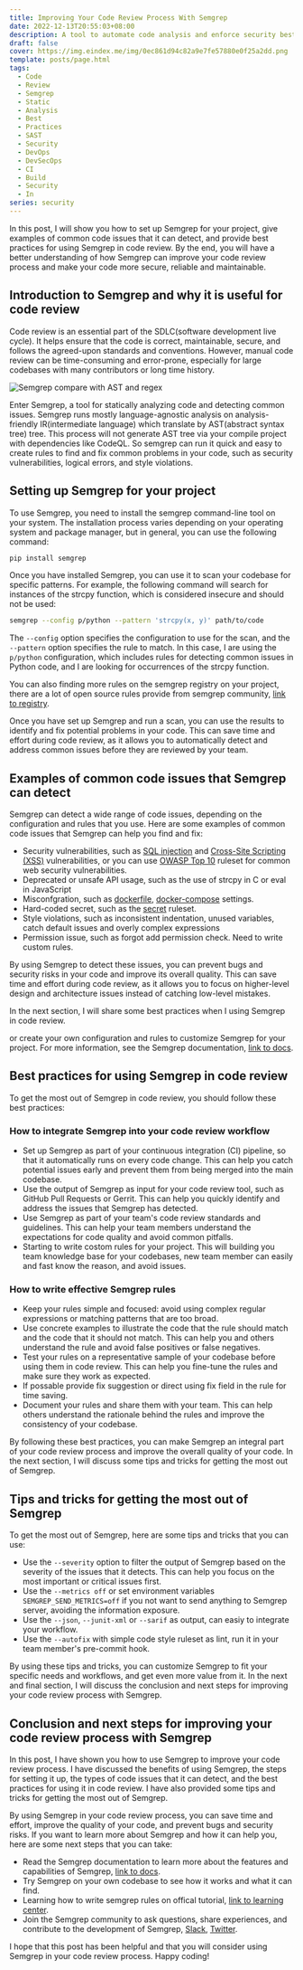 ```yaml
---
title: Improving Your Code Review Process With Semgrep
date: 2022-12-13T20:55:03+08:00
description: A tool to automate code analysis and enforce security best practices. Helps developers write better code faster.
draft: false
cover: https://img.eindex.me/img/0ec861d94c82a9e7fe57880e0f25a2dd.png
template: posts/page.html
tags:
  - Code
  - Review
  - Semgrep
  - Static
  - Analysis
  - Best
  - Practices
  - SAST
  - Security
  - DevOps
  - DevSecOps
  - CI
  - Build
  - Security
  - In
series: security
---
```


In this post, I will show you how to set up Semgrep for your project, give examples of common code issues that it can detect, and provide best practices for using Semgrep in code review. By the end, you will have a better understanding of how Semgrep can improve your code review process and make your code more secure, reliable and maintainable.

## Introduction to Semgrep and why it is useful for code review

Code review is an essential part of the SDLC(software development live cycle). It helps ensure that the code is correct, maintainable, secure, and follows the agreed-upon standards and conventions. However, manual code review can be time-consuming and error-prone, especially for large codebases with many contributors or long time history.

![Semgrep compare with AST and regex](https://img.eindex.me/img/e23bd0bbaf9d2513d3d26042b1aa702b.png)

Enter Semgrep, a tool for statically analyzing code and detecting common issues. Semgrep runs mostly language-agnostic analysis on analysis-friendly IR(intermediate language) which translate by AST(abstract syntax tree) tree. This process will not generate AST tree via your compile project with dependencies like CodeQL. So semgrep can run it quick and easy to create rules to find and fix common problems in your code, such as security vulnerabilities, logical errors, and style violations.

## Setting up Semgrep for your project

To use Semgrep, you need to install the semgrep command-line tool on your system. The installation process varies depending on your operating system and package manager, but in general, you can use the following command:

```bash
pip install semgrep
```

Once you have installed Semgrep, you can use it to scan your codebase for specific patterns. For example, the following command will search for instances of the strcpy function, which is considered insecure and should not be used:

```bash
semgrep --config p/python --pattern 'strcpy(x, y)' path/to/code
```

The `--config` option specifies the configuration to use for the scan, and the `--pattern` option specifies the rule to match. In this case, I are using the `p/python` configuration, which includes rules for detecting common issues in Python code, and I are looking for occurrences of the strcpy function.

You can also finding more rules on the semgrep registry on your project, there are a lot of open source rules provide from semgrep community, [link to registry](https://semgrep.dev/explore).

Once you have set up Semgrep and run a scan, you can use the results to identify and fix potential problems in your code. This can save time and effort during code review, as it allows you to automatically detect and address common issues before they are reviewed by your team.

## Examples of common code issues that Semgrep can detect

Semgrep can detect a wide range of code issues, depending on the configuration and rules that you use. Here are some examples of common code issues that Semgrep can help you find and fix:

- Security vulnerabilities, such as [SQL injection](https://semgrep.dev/p/sql-injection) and [Cross-Site Scripting (XSS)](https://semgrep.dev/p/xss) vulnerabilities, or you can use [OWASP Top 10](https://semgrep.dev/p/owasp-top-ten) ruleset for common web security vulnerabilities.
- Deprecated or unsafe API usage, such as the use of strcpy in C or eval in JavaScript
- Misconfgration, such as [dockerfile](https://semgrep.dev/p/dockerfile), [docker-compose](https://semgrep.dev/p/docker-compose) settings.
- Hard-coded secret, such as the [secret](https://semgrep.dev/p/secrets) ruleset.
- Style violations, such as inconsistent indentation, unused variables, catch default issues and overly complex expressions
- Permission issue, such as forgot add permission check. Need to write custom rules.

By using Semgrep to detect these issues, you can prevent bugs and security risks in your code and improve its overall quality. This can save time and effort during code review, as it allows you to focus on higher-level design and architecture issues instead of catching low-level mistakes.

In the next section, I will share some best practices when I using Semgrep in code review.

or create your own configuration and rules to customize Semgrep for your project. For more information, see the Semgrep documentation, [link to docs](https://semgrep.dev/docs/writing-rules/overview/).

## Best practices for using Semgrep in code review

To get the most out of Semgrep in code review, you should follow these best practices:

### How to integrate Semgrep into your code review workflow

- Set up Semgrep as part of your continuous integration (CI) pipeline, so that it automatically runs on every code change. This can help you catch potential issues early and prevent them from being merged into the main codebase.
- Use the output of Semgrep as input for your code review tool, such as GitHub Pull Requests or Gerrit. This can help you quickly identify and address the issues that Semgrep has detected.
- Use Semgrep as part of your team's code review standards and guidelines. This can help your team members understand the expectations for code quality and avoid common pitfalls.
- Starting to write costom rules for your project. This will building you team knowledge base for your codebases, new team member can easily and fast know the reason, and avoid issues.

### How to write effective Semgrep rules

- Keep your rules simple and focused: avoid using complex regular expressions or matching patterns that are too broad.
- Use concrete examples to illustrate the code that the rule should match and the code that it should not match. This can help you and others understand the rule and avoid false positives or false negatives.
- Test your rules on a representative sample of your codebase before using them in code review. This can help you fine-tune the rules and make sure they work as expected.
- If possable provide fix suggestion or direct using fix field in the rule for time saving.
- Document your rules and share them with your team. This can help others understand the rationale behind the rules and improve the consistency of your codebase.

By following these best practices, you can make Semgrep an integral part of your code review process and improve the overall quality of your code. In the next section, I will discuss some tips and tricks for getting the most out of Semgrep.

## Tips and tricks for getting the most out of Semgrep

To get the most out of Semgrep, here are some tips and tricks that you can use:

- Use the `--severity` option to filter the output of Semgrep based on the severity of the issues that it detects. This can help you focus on the most important or critical issues first.
- Use the `--metrics off` or set environment variables `SEMGREP_SEND_METRICS=off` if you not want to send anything to Semgrep server, avoiding the information exposure.
- Use the `--json`, `--junit-xml` or `--sarif` as output, can easiy to integrate your workflow.
- Use the `--autofix` with simple code style ruleset as lint, run it in your team member's pre-commit hook.

By using these tips and tricks, you can customize Semgrep to fit your specific needs and workflows, and get even more value from it. In the next and final section, I will discuss the conclusion and next steps for improving your code review process with Semgrep.

## Conclusion and next steps for improving your code review process with Semgrep

In this post, I have shown you how to use Semgrep to improve your code review process. I have discussed the benefits of using Semgrep, the steps for setting it up, the types of code issues that it can detect, and the best practices for using it in code review. I have also provided some tips and tricks for getting the most out of Semgrep.

By using Semgrep in your code review process, you can save time and effort, improve the quality of your code, and prevent bugs and security risks. If you want to learn more about Semgrep and how it can help you, here are some next steps that you can take:

- Read the Semgrep documentation to learn more about the features and capabilities of Semgrep, [link to docs](https://semgrep.dev/docs/).
- Try Semgrep on your own codebase to see how it works and what it can find.
- Learning how to write semgrep rules on offical tutorial, [link to learning center](https://semgrep.dev/learn).
- Join the Semgrep community to ask questions, share experiences, and contribute to the development of Semgrep, [Slack](https://r2c.dev/slack), [Twitter](https://twitter.com/r2cdev).

I hope that this post has been helpful and that you will consider using Semgrep in your code review process. Happy coding!
